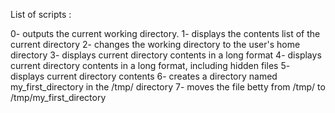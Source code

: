 List of scripts :

0- outputs the current working directory.
1- displays the contents list of the current directory
2- changes the working directory to the user's home directory
3- displays current directory contents in a long format
4- displays current directory contents in a long format, including hidden files
5- displays current directory contents
6- creates a directory named my_first_directory in the /tmp/ directory
7- moves the file betty from /tmp/ to /tmp/my_first_directory